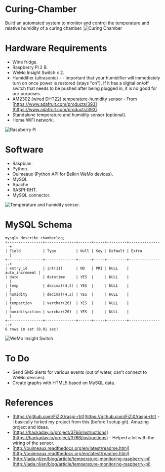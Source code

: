 # Curing-Chamber
Build an automated system to monitor and control the temperature and relative humidity of a curing chamber.
![Curing Chamber](http://i.imgur.com/PM0CppD.jpg)

# Hardware Requirements
* Wine fridge.
* Raspberry Pi 2 B.
* WeMo Insight Switch x 2.
* Humidifier (ultrasonic) - - important that your humidifier will immediately turn on once power is restored (stays "on").  If it has a digital on/off switch that needs to be pushed after being plugged in, it is no good for our purposes.
* AM2302 (wired DHT22) temperature-humidity sensor - From [https://www.adafruit.com/products/393](https://www.adafruit.com/products/393).
* Standalone temperature and humidity sensor (optional).
* Home WiFi network.

![Raspberry Pi](http://imgur.com/HuszHjj.jpg)

# Software
* Raspbian.
* Python.
* Ouimeaux (Python API for Belkin WeMo devices).
* MySQL
* Apache
* RASPI-RHT.
* MySQL connector.

![Temperature and humidity sensor.](http://imgur.com/CggsLWZ.jpg)

# MySQL Schema
	mysql> describe chamberlog;
	+----------------+--------------+------+-----+---------+----------------+
	| Field          | Type         | Null | Key | Default | Extra          |
	+----------------+--------------+------+-----+---------+----------------+
	| entry_id       | int(11)      | NO   | PRI | NULL    | auto_increment |
	| date           | datetime     | YES  |     | NULL    |                |
	| temp           | decimal(4,2) | YES  |     | NULL    |                |
	| humidity       | decimal(4,2) | YES  |     | NULL    |                |
	| tempaction     | varchar(20)  | YES  |     | NULL    |                |
	| humidityaction | varchar(20)  | YES  |     | NULL    |                |
	+----------------+--------------+------+-----+---------+----------------+
	6 rows in set (0.01 sec)


![WeMo Insight Switch](http://i.imgur.com/k4dbe1n.png)

# To Do
* Send SMS alerts for various events (out of water, can't connect to WeMo devices).
* Create graphs with HTML5 based on MySQL data.

# References
* [https://github.com/FiZiX/raspi-rht](https://github.com/FiZiX/raspi-rht) - I basically forked my project from this (before I setup git).  Amazing project and ideas.
* [https://hackaday.io/project/3766/instructions](https://hackaday.io/project/3766/instructions) - Helped a lot with the wiring of the sensor.
* [http://ouimeaux.readthedocs.org/en/latest/readme.html](http://ouimeaux.readthedocs.org/en/latest/readme.html)
* [http://iada.nl/en/blog/article/temperature-monitoring-raspberry-pi](http://iada.nl/en/blog/article/temperature-monitoring-raspberry-pi)
